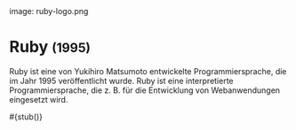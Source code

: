 <div class='meta'>
image: ruby-logo.png
</div>

# Ruby <span style='font-size: 80%;'>(1995)</span>

<p class='abstract'>
Ruby ist eine von Yukihiro Matsumoto entwickelte Programmiersprache, die im Jahr 1995 veröffentlicht wurde. Ruby ist eine interpretierte Programmiersprache, die z. B. für die Entwicklung von Webanwendungen eingesetzt wird.
</p>

<div class='alert alert-warning'>#{stub()}</div>
